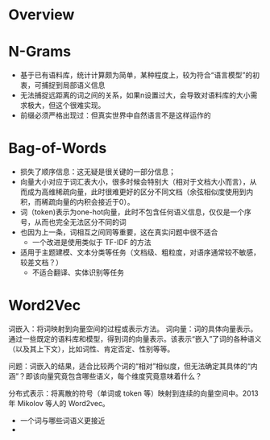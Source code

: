 # Overview

# N-Grams

* 基于已有语料库，统计计算颇为简单，某种程度上，较为符合“语言模型”的初衷，可捕捉到局部语义信息
* 无法捕捉远距离的词之间的关系，如果n设置过大，会导致对语料库的大小需求极大，但这个很难实现。
* 前缀必须严格出现过：但真实世界中自然语言不是这样运作的

# Bag-of-Words

* 损失了顺序信息：这无疑是很关键的一部分信息；
* 向量大小对应于词汇表大小，很多时候会特别大（相对于文档大小而言），从而成为高维稀疏向量，此时很难更好的区分不同文档（余弦相似度使用到内积，而稀疏向量的内积会接近于0）。
* 词（token)表示为one-hot向量，此时不包含任何语义信息，仅仅是一个序号，从而也完全无法区分不同的词
* 也因为上一条，词相互之间同等重要，这在真实问题中很不适合
  - 一个改进是使用类似于 TF-IDF 的方法
* 适用于主题建模、文本分类等任务（文档级、粗粒度，对语序通常较不敏感，较差文档？）
  - 不适合翻译、实体识别等任务 

# Word2Vec

词嵌入：将词映射到向量空间的过程或表示方法。
词向量：词的具体向量表示。通过一些既定的语料库和模型，得到词的向量表示。该表示“嵌入”了词的各种语义（以及其上下文），比如词性、肯定否定、性别等等。

问题：词嵌入的结果，适合比较两个词的“相对”相似度，但无法确定其具体的“内涵”？即该向量究竟包含哪些语义，每个维度究竟意味着什么？

分布式表示：将离散的符号（单词或 token 等）映射到连续的向量空间中。2013年 Mikolov 等人的 Word2vec。



* 一个词与哪些词语义更接近
* 
